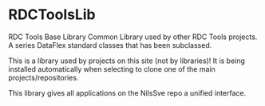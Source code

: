 # RDCToolsLib
 RDC Tools Base Library
Common Library used by other RDC Tools projects. A series DataFlex standard classes that has been subclassed.

This is a library used by projects on this site (not by libraries)! It is being installed automatically when selecting to clone one of the main projects/repositories.

This library gives all applications on the NilsSve repo a unified interface.
